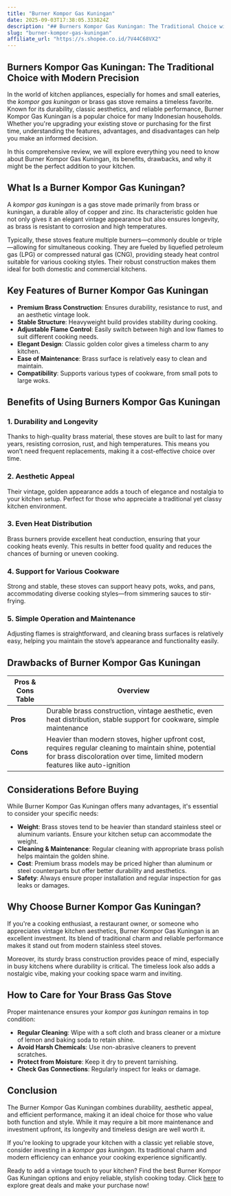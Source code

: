 ```yaml
---
title: "Burner Kompor Gas Kuningan"
date: 2025-09-03T17:38:05.333824Z
description: "## Burners Kompor Gas Kuningan: The Traditional Choice with Modern Precision..."
slug: "burner-kompor-gas-kuningan"
affiliate_url: "https://s.shopee.co.id/7V44C68VX2"
---
```

## Burners Kompor Gas Kuningan: The Traditional Choice with Modern Precision

In the world of kitchen appliances, especially for homes and small eateries, the *kompor gas kuningan* or brass gas stove remains a timeless favorite. Known for its durability, classic aesthetics, and reliable performance, Burner Kompor Gas Kuningan is a popular choice for many Indonesian households. Whether you're upgrading your existing stove or purchasing for the first time, understanding the features, advantages, and disadvantages can help you make an informed decision.

In this comprehensive review, we will explore everything you need to know about Burner Kompor Gas Kuningan, its benefits, drawbacks, and why it might be the perfect addition to your kitchen.

## What Is a Burner Kompor Gas Kuningan?

A *kompor gas kuningan* is a gas stove made primarily from brass or kuningan, a durable alloy of copper and zinc. Its characteristic golden hue not only gives it an elegant vintage appearance but also ensures longevity, as brass is resistant to corrosion and high temperatures.

Typically, these stoves feature multiple burners—commonly double or triple—allowing for simultaneous cooking. They are fueled by liquefied petroleum gas (LPG) or compressed natural gas (CNG), providing steady heat control suitable for various cooking styles. Their robust construction makes them ideal for both domestic and commercial kitchens.

## Key Features of Burner Kompor Gas Kuningan

- **Premium Brass Construction**: Ensures durability, resistance to rust, and an aesthetic vintage look.
- **Stable Structure**: Heavyweight build provides stability during cooking.
- **Adjustable Flame Control**: Easily switch between high and low flames to suit different cooking needs.
- **Elegant Design**: Classic golden color gives a timeless charm to any kitchen.
- **Ease of Maintenance**: Brass surface is relatively easy to clean and maintain.
- **Compatibility**: Supports various types of cookware, from small pots to large woks.

## Benefits of Using Burners Kompor Gas Kuningan

### 1. Durability and Longevity

Thanks to high-quality brass material, these stoves are built to last for many years, resisting corrosion, rust, and high temperatures. This means you won’t need frequent replacements, making it a cost-effective choice over time.

### 2. Aesthetic Appeal

Their vintage, golden appearance adds a touch of elegance and nostalgia to your kitchen setup. Perfect for those who appreciate a traditional yet classy kitchen environment.

### 3. Even Heat Distribution

Brass burners provide excellent heat conduction, ensuring that your cooking heats evenly. This results in better food quality and reduces the chances of burning or uneven cooking.

### 4. Support for Various Cookware

Strong and stable, these stoves can support heavy pots, woks, and pans, accommodating diverse cooking styles—from simmering sauces to stir-frying.

### 5. Simple Operation and Maintenance

Adjusting flames is straightforward, and cleaning brass surfaces is relatively easy, helping you maintain the stove’s appearance and functionality easily.

## Drawbacks of Burner Kompor Gas Kuningan

| Pros & Cons Table | Overview |
|---|---|
| **Pros** | Durable brass construction, vintage aesthetic, even heat distribution, stable support for cookware, simple maintenance |
| **Cons** | Heavier than modern stoves, higher upfront cost, requires regular cleaning to maintain shine, potential for brass discoloration over time, limited modern features like auto-ignition |

## Considerations Before Buying

While Burner Kompor Gas Kuningan offers many advantages, it's essential to consider your specific needs:

- **Weight**: Brass stoves tend to be heavier than standard stainless steel or aluminum variants. Ensure your kitchen setup can accommodate the weight.
- **Cleaning & Maintenance**: Regular cleaning with appropriate brass polish helps maintain the golden shine.
- **Cost**: Premium brass models may be priced higher than aluminum or steel counterparts but offer better durability and aesthetics.
- **Safety**: Always ensure proper installation and regular inspection for gas leaks or damages.

## Why Choose Burner Kompor Gas Kuningan?

If you're a cooking enthusiast, a restaurant owner, or someone who appreciates vintage kitchen aesthetics, Burner Kompor Gas Kuningan is an excellent investment. Its blend of traditional charm and reliable performance makes it stand out from modern stainless steel stoves.

Moreover, its sturdy brass construction provides peace of mind, especially in busy kitchens where durability is critical. The timeless look also adds a nostalgic vibe, making your cooking space warm and inviting.

## How to Care for Your Brass Gas Stove

Proper maintenance ensures your *kompor gas kuningan* remains in top condition:

- **Regular Cleaning**: Wipe with a soft cloth and brass cleaner or a mixture of lemon and baking soda to retain shine.
- **Avoid Harsh Chemicals**: Use non-abrasive cleaners to prevent scratches.
- **Protect from Moisture**: Keep it dry to prevent tarnishing.
- **Check Gas Connections**: Regularly inspect for leaks or damage.

## Conclusion

The Burner Kompor Gas Kuningan combines durability, aesthetic appeal, and efficient performance, making it an ideal choice for those who value both function and style. While it may require a bit more maintenance and investment upfront, its longevity and timeless design are well worth it.

If you're looking to upgrade your kitchen with a classic yet reliable stove, consider investing in a *kompor gas kuningan*. Its traditional charm and modern efficiency can enhance your cooking experience significantly.

Ready to add a vintage touch to your kitchen? Find the best Burner Kompor Gas Kuningan options and enjoy reliable, stylish cooking today. Click [here](https://s.shopee.co.id/7V44C68VX2) to explore great deals and make your purchase now!